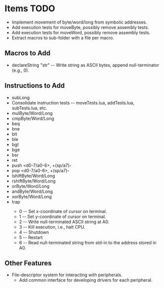 # Items TODO
* Implement movement of byte/word/long from symbolic addresses.
* Add execution tests for moveByte, possibly remove assembly tests.
* Add execution tests for moveWord, possibly remove assembly tests.
* Extract macros to sub-folder with a file per macro.

## Macros to Add
* declareString "str" -- Write string as ASCII bytes, append null-terminator (e.g., 0).

## Instructions to Add
* subLong
* Consolidate instruction tests -- moveTests.lua, addTests.lua, subTests.lua, etc.
* mulByte/Word/Long
* cmpByte/Word/Long
* beq
* bne
* blt
* ble
* bgt
* bge
* bsr
* ret
* push <d0-7/a0-6>, +(sp/a7)-
* pop <d0-7/a0-6>, +(sp/a7)-
* lshiftByte/Word/Long
* rshiftByte/Word/Long
* orByte/Word/Long
* andByte/Word/Long
* xorByte/Word/Long
* trap <byte>
    * 0 -- Set x-coordinate of cursor on terminal.
    * 1 -- Set y-coordinate of cursor on terminal.
    * 2 -- Write null-terminated ASCII string at A0.
    * 3 -- Kill execution, i.e., halt CPU.
    * 4 -- Shutdown
    * 5 -- Restart
    * 6 -- Read null-terminated string from std-in to the address stored in A0.
    
## Other Features
* File-descriptor system for interacting with peripherals.
    * Add common interface for developing drivers for each peripheral.

